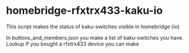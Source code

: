 # homebridge-rfxtrx433-kaku-io
This script makes the status of kaku-switches visible in homebridge (io)

In buttons_and_members.json you make a list of kaku-switches you have. 
Lookup 
If you bought a rfxtrx433 device you can make
